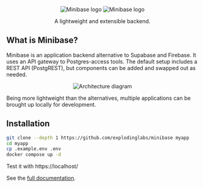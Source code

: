 <p align="center">
  <img alt="Minibase logo" src="https://github.com/explodinglabs/minibase/blob/main/logo-light-mode.png?raw=true#gh-light-mode-only" />
  <img alt="Minibase logo" src="https://github.com/explodinglabs/minibase/blob/main/logo-dark-mode.png?raw=true#gh-dark-mode-only" />
</p>

<p align="center">
  A lightweight and extensible backend.
</p>

## What is Minibase?

Minibase is an application backend alternative to Supabase and Firebase. It
uses an API gateway to Postgres-access tools. The default setup includes a REST
API (PostgREST), but components can be added and swapped out as needed.

<p align="center">
  <img alt="Architecture diagram" src="https://github.com/explodinglabs/minibase/blob/main/architecture.svg?raw=true" />
</p>

Being more lightweight than the alternatives, multiple applications can be
brought up locally for development.

## Installation

```sh
git clone --depth 1 https://github.com/explodinglabs/minibase myapp
cd myapp
cp .example.env .env
docker compose up -d
```

Test it with https://localhost/

See the [full documentation](https://github.com/explodinglabs/minibase/wiki).
